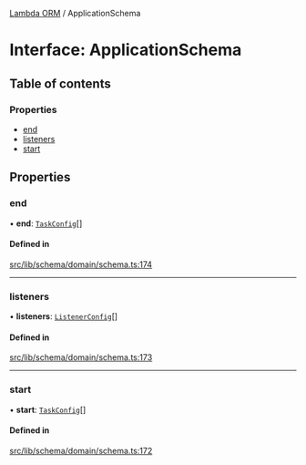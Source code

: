 [Lambda ORM](../README.md) / ApplicationSchema

# Interface: ApplicationSchema

## Table of contents

### Properties

- [end](ApplicationSchema.md#end)
- [listeners](ApplicationSchema.md#listeners)
- [start](ApplicationSchema.md#start)

## Properties

### end

• **end**: [`TaskConfig`](TaskConfig.md)[]

#### Defined in

[src/lib/schema/domain/schema.ts:174](https://github.com/lambda-orm/lambdaorm-base/blob/ff21366/src/lib/schema/domain/schema.ts#L174)

___

### listeners

• **listeners**: [`ListenerConfig`](ListenerConfig.md)[]

#### Defined in

[src/lib/schema/domain/schema.ts:173](https://github.com/lambda-orm/lambdaorm-base/blob/ff21366/src/lib/schema/domain/schema.ts#L173)

___

### start

• **start**: [`TaskConfig`](TaskConfig.md)[]

#### Defined in

[src/lib/schema/domain/schema.ts:172](https://github.com/lambda-orm/lambdaorm-base/blob/ff21366/src/lib/schema/domain/schema.ts#L172)
